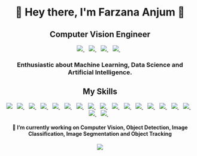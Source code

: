 <h1 align='center'>
  👋 Hey there, I'm Farzana Anjum 👋
</h1>

<p align='center'>
  <h2 align='center'> Computer Vision Engineer </h2>
</p>

<p align='center'>
  
  <a href="https://www.linkedin.com/in/farzana-anjum-330613140/">
    <img src="https://img.shields.io/badge/linkedin-%230077B5.svg?&style=for-the-badge&logo=linkedin&logoColor=white" />
  </a>&nbsp;&nbsp;
  <a href="https://www.kaggle.com/farzana1/">
    <img src="https://img.shields.io/badge/Kaggle-20BEFF?style=for-the-badge&logo=Kaggle&logoColor=white" />        
  </a>&nbsp;&nbsp;
  <a href="https://stackoverflow.com/users/10503224/farzana-anjum/">
    <img src="https://img.shields.io/badge/Stack_Overflow-FE7A16?style=for-the-badge&logo=stack-overflow&logoColor=white" />        
  </a>&nbsp;&nbsp;
   <a href="https://twitter.com/FarzanaAnjum14/">
    <img src="https://img.shields.io/badge/Twitter-1DA1F2?style=for-the-badge&logo=twitter&logoColor=white" />        
  </a>&nbsp;&nbsp;
  
 
 
</p>

<h3 align='center'>
Enthusiastic about Machine Learning, Data Science and Artificial Intelligence.
</h3>


<h2 align='center'> My Skills </h2>

<p align='center'>
  <a href="https://www.python.org/"><img src="https://img.shields.io/badge/Python-FFD43B?style=for-the-badge&logo=python&logoColor=darkgreen" /></a>&nbsp;&nbsp;
   <a href="https://www.tensorflow.org/"><img src="https://img.shields.io/badge/TensorFlow-FF6F00?style=for-the-badge&logo=TensorFlow&logoColor=white" />
  </a>&nbsp;&nbsp;
    <a href="https://keras.io/"><img src="https://img.shields.io/badge/Keras-D00000?style=for-the-badge&logo=Keras&logoColor=white" />
  </a>&nbsp;&nbsp;
    <a href="https://pytorch.org/"><img src="https://img.shields.io/badge/PyTorch-EE4C2C?style=for-the-badge&logo=PyTorch&logoColor=white" />
  </a>&nbsp;&nbsp;
    <a href="https://numpy.org/"><img src="https://img.shields.io/badge/Numpy-777BB4?style=for-the-badge&logo=numpy&logoColor=white"/>
  </a>&nbsp;&nbsp;
   <a href="https://pandas.pydata.org/"><img src="https://img.shields.io/badge/Pandas-2C2D72?style=for-the-badge&logo=pandas&logoColor=white"/>
  </a>&nbsp;&nbsp;
   <a href="https://plotly.com/"><img src="https://img.shields.io/badge/Plotly-239120?style=for-the-badge&logo=plotly&logoColor=white"/>
  </a>&nbsp;&nbsp;
   <a href="https://scikit-learn.org/stable/"><img src="https://img.shields.io/badge/scikit_learn-F7931E?style=for-the-badge&logo=scikit-learn&logoColor=white"/>
  </a>&nbsp;&nbsp;
   <a href="https://github.com/"><img src=" https://img.shields.io/badge/GitHub-100000?style=for-the-badge&logo=github&logoColor=white"/>
  </a>&nbsp;&nbsp;
   <a href="https://www.scipy.org/"><img src="https://img.shields.io/badge/SciPy-654FF0?style=for-the-badge&logo=SciPy&logoColor=white"/>
  </a>&nbsp;&nbsp;
   <a href="https://www.anaconda.com//"><img src="https://img.shields.io/badge/conda-342B029.svg?&style=for-the-badge&logo=anaconda&logoColor=white"/>
  </a>&nbsp;&nbsp;
   <a href="https://jupyter.org/"><img src="https://img.shields.io/badge/Jupyter-F37626.svg?&style=for-the-badge&logo=Jupyter&logoColor=white"/>
  </a>&nbsp;&nbsp;
   <a href="https://redis.io/"><img src="https://img.shields.io/badge/redis-CC0000.svg?&style=for-the-badge&logo=redis&logoColor=whit"/>
  </a>&nbsp;&nbsp;
    <a href="https://colab.research.google.comg/"><img src="https://img.shields.io/badge/Colab-F9AB00?style=for-the-badge&logo=googlecolab&color=525252"/>
  </a>&nbsp;&nbsp;
    <a href="https://www.jetbrains.com/pycharm/"><img src="https://img.shields.io/badge/PyCharm-000000.svg?&style=for-the-badge&logo=PyCharm&logoColor=white"/>
  </a>&nbsp;&nbsp;
   <a href="https://www.spyder-ide.org/"><img src="https://img.shields.io/badge/Spyder%20Ide-FF0000?style=for-the-badge&logo=spyder%20ide&logoColor=white"/>
  </a>&nbsp;&nbsp;
   <a href="https://www.linux.org/"><img src="https://img.shields.io/badge/Linux-FCC624?style=for-the-badge&logo=linux&logoColor=black"/>
  </a>&nbsp;&nbsp;
  <a href="https://www.nvidia.com/en-in/"><img src="https://img.shields.io/badge/NVIDIA-GTX1660-76B900?style=for-the-badge&logo=nvidia&logoColor=white"/>
  </a>&nbsp;&nbsp;
</p>


 
 <h4 align='center'>
    🔭 I’m currently working on Computer Vision, Object Detection, Image Classification, Image Segmentation and Object Tracking
 </h4>
   
  
   
<p>
  
  
</p>
  
<p>
 
</p>
  
<p>
  
</p>

<p>
  
</p>


<p align='center'>
  <a href="#"><img src="https://user-images.githubusercontent.com/30755050/166115018-96455fd7-a8cd-4c7d-b343-8fda68784d5a.gif"></a>
</p>
   
